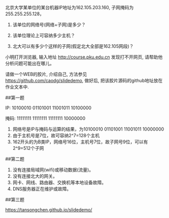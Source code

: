北京大学某单位的某台机器IP地址为162.105.203.160, 子网掩码为255.255.255.128，

1) 该单位的网络号(网络+子网)是多少？

2) 该单位理论上可容纳多少主机？

3) 北大可以有多少个这样的子网(假定北大全部是162.105网段)？

小明打开浏览器, 输入地址 http://course.pku.edu.cn 发现打不开网页, 请帮助他分析问题可能出在哪儿。

请做一个WEB的胶片, 介绍自己, 方法参见 https://github.com/caodg/slidedemo, 做好后, 把该胶片源码的github地址放在作业文本中.

##第一题

IP: 10100010 01101001 11001011 10100000

掩码: 11111111 11111111 11111111 10000000

1. 网络号是IP与掩码与运算的结果，为10100010 01101001 11001011 10000000
2. 由于主机号是7位，故可容纳2^7=128个主机
3. 162开头的为B类IP，网络号16位，主机号7位，故子网号9位，可以有2^9=512个子网

##第二题

1. 没有连接局域网(wifi)或移动数据(流量)。
2. 没有连接北大的网关。
3. 网卡、网线、路由器、交换机等本地设备故障。
4. DNS服务器正在维护或故障。

##第三题

https://tansongchen.github.io/slidedemo/